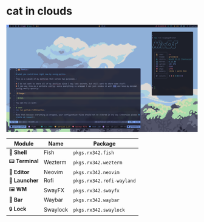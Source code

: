 # cat in clouds

![screenshot](screenshot.png)

| Module          | Name     | Package                   |
| --------------- | -------- | ------------------------- |
| 🐚 **Shell**    | Fish     | `pkgs.rx342.fish`         |
| 📟 **Terminal** | Wezterm  | `pkgs.rx342.wezterm`      |
| 📝 **Editor**   | Neovim   | `pkgs.rx342.neovim`       |
| 🚀 **Launcher** | Rofi     | `pkgs.rx342.rofi-wayland` |
| 🖼️ **WM**       | SwayFX   | `pkgs.rx342.swayfx`       |
| 🔲 **Bar**      | Waybar   | `pkgs.rx342.waybar`       |
| 🔒 **Lock**     | Swaylock | `pkgs.rx342.swaylock`     |
